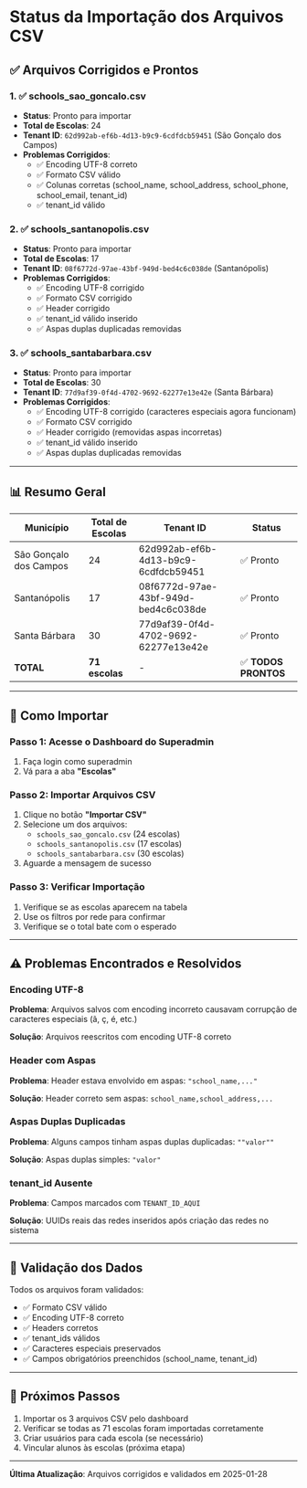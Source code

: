 # Status da Importação dos Arquivos CSV

## ✅ Arquivos Corrigidos e Prontos

### 1. ✅ schools_sao_goncalo.csv
- **Status**: Pronto para importar
- **Total de Escolas**: 24
- **Tenant ID**: `62d992ab-ef6b-4d13-b9c9-6cdfdcb59451` (São Gonçalo dos Campos)
- **Problemas Corrigidos**:
  - ✅ Encoding UTF-8 correto
  - ✅ Formato CSV válido
  - ✅ Colunas corretas (school_name, school_address, school_phone, school_email, tenant_id)
  - ✅ tenant_id válido

### 2. ✅ schools_santanopolis.csv
- **Status**: Pronto para importar
- **Total de Escolas**: 17
- **Tenant ID**: `08f6772d-97ae-43bf-949d-bed4c6c038de` (Santanópolis)
- **Problemas Corrigidos**:
  - ✅ Encoding UTF-8 corrigido
  - ✅ Formato CSV corrigido
  - ✅ Header corrigido
  - ✅ tenant_id válido inserido
  - ✅ Aspas duplas duplicadas removidas

### 3. ✅ schools_santabarbara.csv
- **Status**: Pronto para importar
- **Total de Escolas**: 30
- **Tenant ID**: `77d9af39-0f4d-4702-9692-62277e13e42e` (Santa Bárbara)
- **Problemas Corrigidos**:
  - ✅ Encoding UTF-8 corrigido (caracteres especiais agora funcionam)
  - ✅ Formato CSV corrigido
  - ✅ Header corrigido (removidas aspas incorretas)
  - ✅ tenant_id válido inserido
  - ✅ Aspas duplas duplicadas removidas

---

## 📊 Resumo Geral

| Município | Total de Escolas | Tenant ID | Status |
|-----------|------------------|-----------|--------|
| São Gonçalo dos Campos | 24 | 62d992ab-ef6b-4d13-b9c9-6cdfdcb59451 | ✅ Pronto |
| Santanópolis | 17 | 08f6772d-97ae-43bf-949d-bed4c6c038de | ✅ Pronto |
| Santa Bárbara | 30 | 77d9af39-0f4d-4702-9692-62277e13e42e | ✅ Pronto |
| **TOTAL** | **71 escolas** | - | ✅ **TODOS PRONTOS** |

---

## 🎯 Como Importar

### Passo 1: Acesse o Dashboard do Superadmin
1. Faça login como superadmin
2. Vá para a aba **"Escolas"**

### Passo 2: Importar Arquivos CSV
1. Clique no botão **"Importar CSV"**
2. Selecione um dos arquivos:
   - `schools_sao_goncalo.csv` (24 escolas)
   - `schools_santanopolis.csv` (17 escolas)
   - `schools_santabarbara.csv` (30 escolas)
3. Aguarde a mensagem de sucesso

### Passo 3: Verificar Importação
1. Verifique se as escolas aparecem na tabela
2. Use os filtros por rede para confirmar
3. Verifique se o total bate com o esperado

---

## ⚠️ Problemas Encontrados e Resolvidos

### Encoding UTF-8
**Problema**: Arquivos salvos com encoding incorreto causavam corrupção de caracteres especiais (ã, ç, é, etc.)

**Solução**: Arquivos reescritos com encoding UTF-8 correto

### Header com Aspas
**Problema**: Header estava envolvido em aspas: `"school_name,..."`

**Solução**: Header correto sem aspas: `school_name,school_address,...`

### Aspas Duplas Duplicadas
**Problema**: Alguns campos tinham aspas duplas duplicadas: `""valor""`

**Solução**: Aspas duplas simples: `"valor"`

### tenant_id Ausente
**Problema**: Campos marcados com `TENANT_ID_AQUI`

**Solução**: UUIDs reais das redes inseridos após criação das redes no sistema

---

## 📝 Validação dos Dados

Todos os arquivos foram validados:
- ✅ Formato CSV válido
- ✅ Encoding UTF-8 correto
- ✅ Headers corretos
- ✅ tenant_ids válidos
- ✅ Caracteres especiais preservados
- ✅ Campos obrigatórios preenchidos (school_name, tenant_id)

---

## 🚀 Próximos Passos

1. Importar os 3 arquivos CSV pelo dashboard
2. Verificar se todas as 71 escolas foram importadas corretamente
3. Criar usuários para cada escola (se necessário)
4. Vincular alunos às escolas (próxima etapa)

---

**Última Atualização**: Arquivos corrigidos e validados em 2025-01-28

